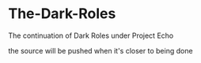 # The-Dark-Roles
The continuation of Dark Roles under Project Echo 


the source will be pushed when it's closer to being done
